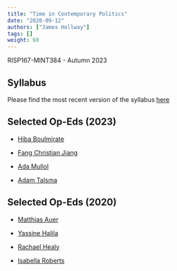 ```yaml
---
title: "Time in Contemporary Politics"
date: "2020-09-12"
authors: ["James Hollway"]
tags: []
weight: 60
---
```


RISP167-MINT384 - Autumn 2023

## Syllabus

Please find the most recent version of the syllabus [here](RISP167-MINT384_Syllabus_Semester.pdf)

## Selected Op-Eds (2023)

- [Hiba Boulmirate](2023/Boulmirate.html)

- [Fang Christian Jiang](2023/Jiang.html)

- [Ada Mullol](2023/Mullol.html)

- [Adam Talsma](2023/Talsma.html)

## Selected Op-Eds (2020)

- [Matthias Auer](/post/Auer/)

- [Yassine Halila](/post/Halila/)

- [Rachael Healy](/post/Healy/)

- [Isabella Roberts](/post/Roberts/)
